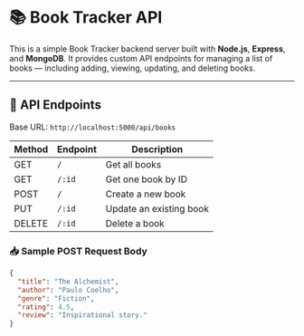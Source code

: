 # 📚 Book Tracker API

This is a simple Book Tracker backend server built with **Node.js**, **Express**, and **MongoDB**. It provides custom API endpoints for managing a list of books — including adding, viewing, updating, and deleting books.

---

## 🚀 API Endpoints

Base URL: `http://localhost:5000/api/books`

| Method | Endpoint           | Description               |
|--------|--------------------|---------------------------|
| GET    | `/`                | Get all books             |
| GET    | `/:id`             | Get one book by ID        |
| POST   | `/`                | Create a new book         |
| PUT    | `/:id`             | Update an existing book   |
| DELETE | `/:id`             | Delete a book             |

### 📥 Sample POST Request Body
```json
{
  "title": "The Alchemist",
  "author": "Paulo Coelho",
  "genre": "Fiction",
  "rating": 4.5,
  "review": "Inspirational story."
}
